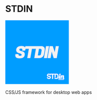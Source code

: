 # STDIN

![alt text](https://github.com/stdincl/stdin/blob/main/stdin.png?raw=true)

CSS/JS framework for desktop web apps